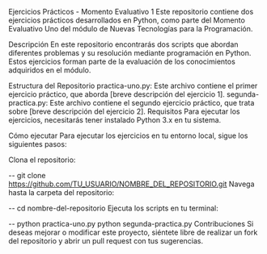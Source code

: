 Ejercicios Prácticos - Momento Evaluativo 1
Este repositorio contiene dos ejercicios prácticos desarrollados en Python, como parte del Momento Evaluativo Uno del módulo de Nuevas Tecnologías para la Programación.

Descripción
En este repositorio encontrarás dos scripts que abordan diferentes problemas y su resolución mediante programación en Python. Estos ejercicios forman parte de la evaluación de los conocimientos adquiridos en el módulo.

Estructura del Repositorio
practica-uno.py: Este archivo contiene el primer ejercicio práctico, que aborda [breve descripción del ejercicio 1].
segunda-practica.py: Este archivo contiene el segundo ejercicio práctico, que trata sobre [breve descripción del ejercicio 2].
Requisitos
Para ejecutar los ejercicios, necesitarás tener instalado Python 3.x en tu sistema.

Cómo ejecutar
Para ejecutar los ejercicios en tu entorno local, sigue los siguientes pasos:

Clona el repositorio:

--
git clone https://github.com/TU_USUARIO/NOMBRE_DEL_REPOSITORIO.git
Navega hasta la carpeta del repositorio:

--
cd nombre-del-repositorio
Ejecuta los scripts en tu terminal:

--
python practica-uno.py
python segunda-practica.py
Contribuciones
Si deseas mejorar o modificar este proyecto, siéntete libre de realizar un fork del repositorio y abrir un pull request con tus sugerencias.
